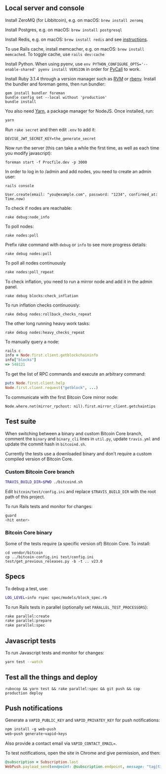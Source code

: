 ## Local server and console

Install ZeroMQ (for Libbitcoin), e.g. on macOS: `brew install zeromq`

Install Postgres, e.g. on macOS: `brew install postgresql`

Install Redis, e.g. on macOS: `brew install redis` and see [instructions](https://redis.io/docs/latest/operate/oss_and_stack/install/install-redis/install-redis-on-mac-os/).

To use Rails cache, install memcacher, e.g. on macOS: `brew install memcached`. To toggle cache, use `rails dev:cache`

Install Python. When using pyenv, use `env PYTHON_CONFIGURE_OPTS='--enable-shared' pyenv install VERSION` in order for [PyCall](https://github.com/mrkn/pycall.rb) to work.

Install Ruby 3.1.4 through a version manager such as [RVM](https://rvm.io) or [rbenv](https://github.com/rbenv/rbenv). Install
the bundler and foreman gems, then run bundler:

```
gem install bundler foreman
bundle config set --local without 'production'
bundle install
```

You also need [Yarn](https://yarnpkg.com/lang/en/docs/install/#mac-stable), a
package manager for NodeJS. Once installed, run:

```sh
yarn
```

Run `rake secret` and then edit `.env` to add it:

```
DEVISE_JWT_SECRET_KEY=the_generate_secret
```

Now run the server (this can take a while the first time, as well as each time you modify javascript):

```
foreman start -f Procfile.dev -p 3000
```

In order to log in to /admin and add nodes, you need to create an admin user:

```
rails console

User.create(email: "you@example.com", password: "1234", confirmed_at: Time.now)
```

To check if nodes are reachable:

```
rake debug:node_info
```

To poll nodes:

```
rake nodes:poll
```

Prefix rake command with `debug` or `info` to see more progress details:

```
rake debug nodes:poll
```

To poll all nodes continuously

```sh
rake nodes:poll_repeat
```

To check inflation, you need to run a mirror node and add it in the admin panel.

```
rake debug blocks:check_inflation
```

To run inflation checks continuously:

```
rake debug nodes:rollback_checks_repeat
```

The other long running heavy work tasks:

```
rake debug nodes:heavy_checks_repeat
```

To manually query a node:

```rb
rails c
info = Node.first.client.getblockchaininfo
info["blocks"]
=> 548121
```

To get the list of RPC commands and execute an arbitrary command:

```rb
puts Node.first.client.help
Node.first.client.request("getblock", ...)
```

To communicate with the first Bitcoin Core mirror node:

```
Node.where.not(mirror_rpchost: nil).first.mirror_client.getchaintips
```

## Test suite

When switching between a binary and custom Bitcoin Core branch, comment
the `binary` and `binary_cli` lines in `util.py`, update `travis.yml`
and update the commit hash in `bitcoind.sh`.

Currently the tests use a downloaded binary and don't require a custom compiled version of Bitcoin Core.

### Custom Bitcoin Core branch


```sh
TRAVIS_BUILD_DIR=$PWD ./bitcoind.sh
```

Edit `bitcoin/test/config.ini` and replace `$TRAVIS_BUILD_DIR` with the root path
of this project.

To run Rails tests and monitor for changes:

```sh
guard
<hit enter>
```

### Bitcoin Core binary

Some of the tests require (a specific version of) Bitcoin Core. To install:

```
cd vendor/bitcoin
cp ../bitcoin-config.ini test/config.ini
test/get_previous_releases.py -b -t .. v23.0
```

## Specs

To debug a test, use:

```sh
LOG_LEVEL=info rspec spec/models/block_spec.rb
```

To run Rails tests in parallel (optionally set `PARALLEL_TEST_PROCESSORS`):

```sh
rake parallel:create
rake parallel:prepare
rake parallel:spec
```

## Javascript tests

To run Javascript tests and monitor for changes:

```sh
yarn test --watch
```

## Test all the things and deploy

```
rubocop && yarn test && rake parallel:spec && git push && cap production deploy
```

## Push notifications

Generate a `VAPID_PUBLIC_KEY` and `VAPID_PRIVATEY_KEY` for push notifications:

```rb
npm install -g web-push
web-push generate-vapid-keys
```

Also provide a contact email via `VAPID_CONTACT_EMAIL=`.

To test notifications, open the site in Chrome and give permission, and then:

```rb
@subscription = Subscription.last
WebPush.payload_send(endpoint: @subscription.endpoint, message: "tag|title|body", p256dh: @subscription.p256dh, auth: @subscription.auth, vapid: { subject: "mailto:" + ENV.fetch('VAPID_CONTACT_EMAIL'), public_key: ENV.fetch('VAPID_PUBLIC_KEY') , private_key: ENV.fetch('VAPID_PRIVATE_KEY') }, ttl: 60 * 60)
```
